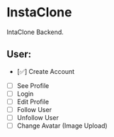 # InstaClone

IntaClone Backend.

## User:

- [✅] Create Account
- [ ] See Profile
- [ ] Login
- [ ] Edit Profile
- [ ] Follow User
- [ ] Unfollow User
- [ ] Change Avatar (Image Upload)